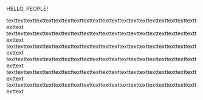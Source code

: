 HELLO, PEOPLE!

texttexttexttexttexttexttexttexttexttexttexttexttexttexttexttexttexttexttexttexttexttext
texttexttexttexttexttexttexttexttexttexttexttexttexttexttexttexttexttexttexttexttexttext
texttexttexttexttexttexttexttexttexttexttexttexttexttexttexttexttexttexttexttexttexttext
texttexttexttexttexttexttexttexttexttexttexttexttexttexttexttexttexttexttexttexttexttext
texttexttexttexttexttexttexttexttexttexttexttexttexttexttexttexttexttexttexttexttexttext
texttexttexttexttexttexttexttexttexttexttexttexttexttexttexttexttexttexttexttexttexttext